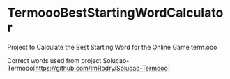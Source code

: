 # TermoooBestStartingWordCalculator
Project to Calculate the Best Starting Word for the Online Game term.ooo

Correct words used from project Solucao-Termooo[https://github.com/ImRodry/Solucao-Termooo]
